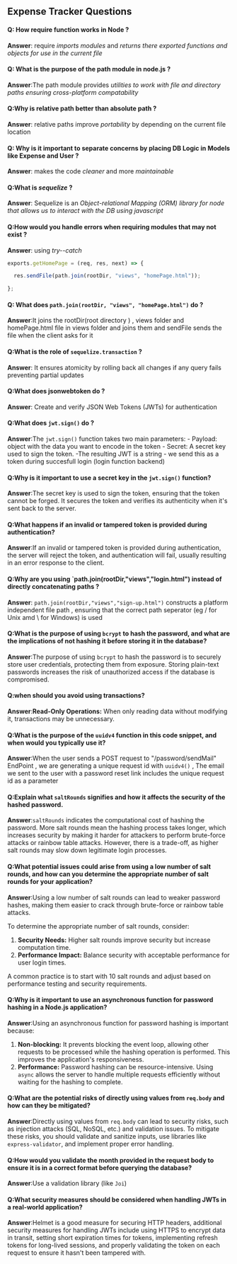 ## Expense Tracker Questions

#### Q: How require function works in Node ? 

**Answer**: require *imports modules* and *returns there exported functions and objects for use in the current file* 

#### Q: What is the purpose of the path module in node.js ? 

**Answer**:The path module provides *utilities to work with file and directory paths ensuring cross-platform compatability* 

#### Q:Why is relative path better than absolute path ? 

**Answer**: relative paths improve *portability* by depending on the current file location 

#### Q: Why is it important to separate concerns by placing DB Logic in Models like Expense and User ?

**Answer**: makes the code *cleaner* and more *maintainable*

#### Q:What is *sequelize* ? 

**Answer**: Sequelize is an *Object-relational Mapping (ORM) library for node that allows us to interact with the DB using javascript* 

#### Q:How would you handle errors when requiring modules that may not exist ? 

**Answer**: using *try--catch*

```js
exports.getHomePage = (req, res, next) => {

  res.sendFile(path.join(rootDir, "views", "homePage.html"));

};
```

#### Q: What does `path.join(rootDir, "views", "homePage.html")`  do ?

**Answer**:It joins the rootDir(root directory ) , views folder and homePage.html file in views folder and joins them and sendFile sends the file when the client asks for it 

#### Q:What is the role of `sequelize.transaction` ? 

**Answer**: It ensures atomicity by rolling back all changes if any query fails preventing partial updates

#### Q:What does jsonwebtoken do ? 

**Answer**: Create and verify JSON Web Tokens (JWTs) for authentication 

#### Q:What does `jwt.sign()` do ? 

**Answer**:The `jwt.sign()` function takes two main parameters:     - Payload:  object with the data you want to encode in the token     - Secret: A secret key used to sign the token.   -The resulting JWT is a string  - we send this as a token during succesfull login (login function backend)

#### Q:Why is it important to use a secret key in the `jwt.sign()` function?

**Answer**:The secret key is used to sign the token, ensuring that the token cannot be forged. It secures the token and verifies its authenticity when it's sent back to the server.

#### Q:What happens if an invalid or tampered token is provided during authentication?

**Answer**:If an invalid or tampered token is provided during authentication, the server will reject the token, and authentication will fail, usually resulting in an error response to the client.

#### Q:Why are you using `path.join(rootDir,"views","login.html") instead of directly concatenating paths ? 

**Answer**: `path.join(rootDir,"views","sign-up.html")` constructs a platform independent file path , ensuring that the correct path seperator (eg / for Unix amd \ for Windows) is used

#### Q:What is the purpose of using `bcrypt` to hash the password, and what are the implications of not hashing it before storing it in the database?

**Answer**:The purpose of using `bcrypt` to hash the password is to securely store user credentials, protecting them from exposure. Storing plain-text passwords increases the risk of unauthorized access if the database is compromised.

#### Q:when should you avoid using transactions?

**Answer**:**Read-Only Operations:** When only reading data without modifying it, transactions may be unnecessary.

#### Q:What is the purpose of the `uuidv4` function in this code snippet, and when would you typically use it?

**Answer**:When the user sends a POST request to "/password/sendMail" EndPoint , we are generating a unique request id with `uuidv4()` , The email we sent to the user with a password reset link includes the unique request id as a parameter 

#### Q:Explain what `saltRounds` signifies and how it affects the security of the hashed password.

**Answer**:`saltRounds` indicates the computational cost of hashing the password. More salt rounds mean the hashing process takes longer, which increases security by making it harder for attackers to perform brute-force attacks or rainbow table attacks. However, there is a trade-off, as higher salt rounds may slow down legitimate login processes.

#### Q:What potential issues could arise from using a low number of salt rounds, and how can you determine the appropriate number of salt rounds for your application?

**Answer**:Using a low number of salt rounds can lead to weaker password hashes, making them easier to crack through brute-force or rainbow table attacks.

To determine the appropriate number of salt rounds, consider:

1. **Security Needs:** Higher salt rounds improve security but increase computation time.
2. **Performance Impact:** Balance security with acceptable performance for user login times.

A common practice is to start with 10 salt rounds and adjust based on performance testing and security requirements.

#### Q:Why is it important to use an asynchronous function for password hashing in a Node.js application?

**Answer**:Using an asynchronous function for password hashing is important because:

1. **Non-blocking:** It prevents blocking the event loop, allowing other requests to be processed while the hashing operation is performed. This improves the application's responsiveness.
2. **Performance:** Password hashing can be resource-intensive. Using `async` allows the server to handle multiple requests efficiently without waiting for the hashing to complete.

#### Q:What are the potential risks of directly using values from `req.body` and how can they be mitigated?

**Answer**:Directly using values from `req.body` can lead to security risks, such as injection attacks (SQL, NoSQL, etc.) and validation issues. To mitigate these risks, you should validate and sanitize inputs, use libraries like `express-validator`, and implement proper error handling.

#### Q:How would you validate the month provided in the request body to ensure it is in a correct format before querying the database?

**Answer**:Use a validation library (like `Joi`)

#### Q:What security measures should be considered when handling JWTs in a real-world application?

**Answer**:Helmet is a good measure for securing HTTP headers, additional security measures for handling JWTs include using HTTPS to encrypt data in transit, setting short expiration times for tokens, implementing refresh tokens for long-lived sessions, and properly validating the token on each request to ensure it hasn't been tampered with.

